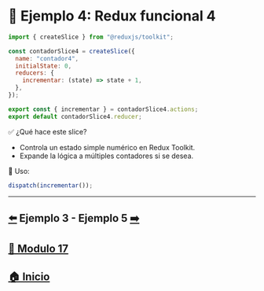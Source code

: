 # 🧪 Ejemplo 4: Redux funcional 4

```jsx
import { createSlice } from "@reduxjs/toolkit";

const contadorSlice4 = createSlice({
  name: "contador4",
  initialState: 0,
  reducers: {
    incrementar: (state) => state + 1,
  },
});

export const { incrementar } = contadorSlice4.actions;
export default contadorSlice4.reducer;
```

✅ ¿Qué hace este slice?

* Controla un estado simple numérico en Redux Toolkit.
* Expande la lógica a múltiples contadores si se desea.

📌 Uso:

```jsx
dispatch(incrementar());
```
---

## [⬅️](../Ejemplos/Ejemplo_3.md) Ejemplo 3 - Ejemplo 5 [➡️](../Ejemplos/Ejemplo_5.md) 
## [📄 Modulo 17](../Modulo_17.md)
## [🏠 Inicio](../../README.md)
